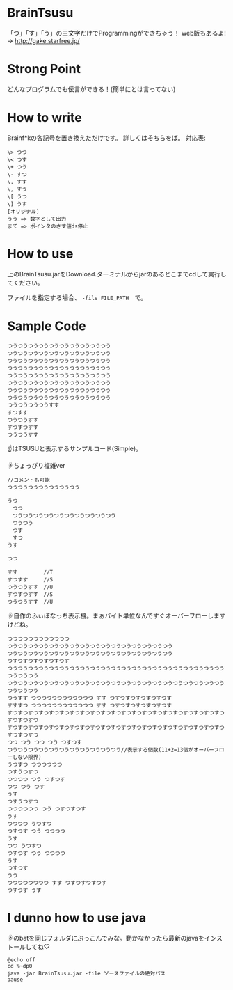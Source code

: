# BrainTsusu
「つ」「す」「う」の三文字だけでProgrammingができちゃう！
web版もあるよ!　→ http://gake.starfree.jp/

# Strong Point
どんなプログラムでも伝言ができる！(簡単にとは言ってない)

# How to write
Brainf\*kの各記号を置き換えただけです。
詳しくはそちらをば。
対応表:
```
\> つつ
\< つす
\+ つう
\- すつ
\. すす
\, すう
\[ うつ
\] うす
[オリジナル]
うう => 数字として出力
まて => ポインタのさす値ds停止
```
# How to use
上のBrainTsusu.jarをDownload.ターミナルからjarのあるとこまでcdして実行してください。

ファイルを指定する場合、 `-file FILE_PATH`　で。

# Sample Code
```
つうつうつうつうつうつうつうつうつうつう
つうつうつうつうつうつうつうつうつうつう
つうつうつうつうつうつうつうつうつうつう
つうつうつうつうつうつうつうつうつうつう
つうつうつうつうつうつうつうつうつうつう
つうつうつうつうつうつうつうつうつうつう
つうつうつうつうつうつうつうつうつうつう
つうつうつうつうつうつうつうつうつうつう
つうつうつうつうすす
すつすす
つうつうすす
すつすつすす
つうつうすす
```
☝はTSUSUと表示するサンプルコード(Simple)。

☟ちょっぴり複雑ver
```
//コメントも可能
つうつうつうつうつうつうつう

うつ
　つつ
　つうつうつうつうつうつうつうつうつうつう
　つうつう
　つす
　すつ
うす

つつ

すす　　　　　//T
すつすす　　　//S
つうつうすす　//U
すつすつすす　//S
つうつうすす　//U
```
☟自作のふぃぼなっち表示機。まぁバイト単位なんですぐオーバーフローしますけどね。
```
つつつつつつつつつつつつ
つうつうつうつうつうつうつうつうつうつうつうつうつうつうつうつう
つうつうつうつうつうつうつうつうつうつうつうつうつうつうつうつう
つすつすつすつすつすつす
つうつうつうつうつうつうつうつうつうつうつうつうつうつうつうつうつうつうつうつうつうつうつうつう
つうつうつうつうつうつうつうつうつうつうつうつうつうつうつうつうつうつうつうつうつうつうつうつう
つうすす つつつつつつつつつつつつ すす つすつすつすつすつすつす
すすすつ つつつつつつつつつつつつ すす つすつすつすつすつすつす
すつすつすつすつすつすつすつすつすつすつすつすつすつすつすつすつすつすつすつすつすつすつすつすつ
すつすつすつすつすつすつすつすつすつすつすつすつすつすつすつすつすつすつすつすつすつすつすつすつ
つつ つう つつ つう つすつす
つうつうつうつうつうつうつうつうつうつうつう//表示する個数(11+2=13個がオーバーフローしない限界)
うつすつ つつつつつつ
つすうつすつ
つつつつ つう つすつす
つつ つう つす
うす
つすうつすつ
つつつつつつ つう つすつすつす
うす
つつつつ うつすつ
つすつす つう つつつつ
うす
つつ うつすつ
つすつす つう つつつつ
うす
つすつす
うう
つつつつつつつつ すす つすつすつすつす
つすつす うす 
```

# I dunno how to use java
☟のbatを同じフォルダにぶっこんでみな。動かなかったら最新のjavaをインストールしてね♡
```
@echo off
cd %~dp0
java -jar BrainTsusu.jar -file ソースファイルの絶対パス
pause
```
